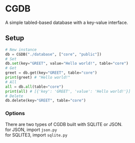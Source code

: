 # CGDB
A simple tabled-based database with a key-value interface.

## Setup
```python
# New instance
db = CGDB("./database", ["core", "public"])
# Set
db.set(key="GREET", value="Hello world!", table="core")
# Get
greet = db.get(key="GREET", table="core")
print(greet) # "Hello world!"
# All
all = db.all(table="core")
print(all) # [{'key': 'GREET', 'value': 'Hello world!'}]
# Delete
db.delete(key="GREET", table="core")
```

### Options
There are two types of CGDB built with SQLITE or JSON. <br>
for JSON, import `json.py` <br>
for SQLITE3, import `sqlite.py`